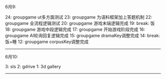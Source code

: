 6月9:

24: groupgame ut多方面测试
23: groupgame 为语料框架加上答题机制
22: groupgame 全流程逻辑测试
20: groupgame 游戏末端逻辑完成
19: break: 饭
18: groupgame 游戏中段逻辑完成
17: groupgame 开始游戏阶段完成
16: groupgame AI轮询回复逻辑完成
15: groupgame dramaKey调整完成
14: break: 饭+睡
12: groupgame corpusKey调整完成

---

6月10:

3: sls
2: gdrive
1: 3d gallery



---
